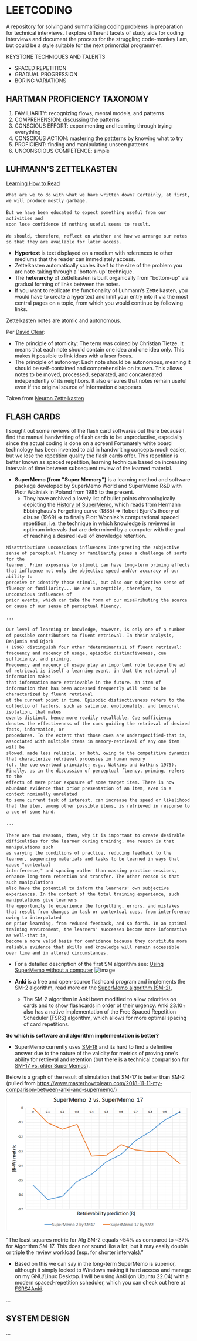 # LEETCODING

A repository for solving and summarizing coding problems in preparation for technical interviews.
I explore different facets of study aids for coding interviews and document the process for the struggling code-monkey I am, but could be a style suitable for the next primordial programmer.

KEYSTONE TECHNIQUES AND TALENTS
- SPACED REPETITION
- GRADUAL PROGRESSION
- BORING VARIATIONS

## HARTMAN PROFICIENCY TAXONOMY

1. FAMILIARITY: recognizing flows, mental models, and patterns
2. COMPREHENSION: discussing the patterns
3. CONSCIOUS EFFORT: experimenting and learning through trying everything
4. CONSCIOUS ACTION: mastering the pattterns by knowing what to try
5. PROFICIENT: finding and manipulating unseen patterns
6. UNCONSCIOUS COMPETENCE: simple

## LUHMANN'S ZETTELKASTEN

[Learning How to Read](https://luhmann.surge.sh/learning-how-to-read)

```
What are we to do with what we have written down? Certainly, at first, we will produce mostly garbage.

But we have been educated to expect something useful from our activities and
soon lose confidence if nothing useful seems to result.

We should, therefore, reflect on whether and how we arrange our notes so that they are available for later access.
```
- **Hypertext** is text displayed on a medium with references to other mediums that the reader can immediately access.
- Zettelkasten automatically scales itself to the size of the problem you are note-taking through a 'bottom-up' technique.
 - The **heterarchy** of Zettelkasten is built organically from “bottom-up” via gradual forming of links between the notes.
- If you want to replicate the functionality of Luhmann’s Zettelkasten, you would have to create a hypertext and limit your entry into it via the most central pages on a topic, from which you would continue by following links.

Zettelkasten notes are atomic and autonomous.

Per [David Clear](https://writingcooperative.com/zettelkasten-how-one-german-scholar-was-so-freakishly-productive-997e4e0ca125):

- The principle of atomicity: The term was coined by Christian Tietze. It means that each note should contain one idea and one idea only. This makes it possible to link ideas with a laser focus.
- The principle of autonomy: Each note should be autonomous, meaning it should be self-contained and comprehensible on its own. This allows notes to be moved, processed, separated, and concatenated independently of its neighbors. It also ensures that notes remain useful even if the original source of information disappears.

Taken from [Neuron Zettelkasten](https://neuron.zettel.page/)

## FLASH CARDS

I sought out some reviews of the flash card softwares out there because I find the manual handwriting of flash cards to be unproductive, especially since the actual coding is done on a screen! Fortunately white board technology has been invented to aid in handwriting concepts much easier, but we lose the repetition quality the flash cards offer. This repetition is better known as spaced repetition, learning technique based on increasing intervals of time between subsequent review of the learned material. 
 - **SuperMemo (from "Super Memory")** is a learning method and software package developed by SuperMemo World and SuperMemo R&D with Piotr Woźniak in Poland from 1985 to the present.
    - They have archived a lovely list of bullet points chronologically depicting the [History of SuperMemo](https://super-memory.com/english/history.htm), which reads from Hermann Ebbinghaus's Forgetting curve (1885) => Robert Bjork's theory of disuse (1969) => to finally Piotr Wozniak's computational spaced repetition, i.e. the technique in which knowledge is reviewed in optimum intervals that are determined by a computer with the goal of reaching a desired level of knowledge retention.
 ```
Misattributions unconscious influences Interpreting the subjective sense of perceptual fluency or familiarity poses a challenge of sorts for the
learner. Prior exposures to stimuli can have long-term priming effects that influence not only the objective speed and/or accuracy of our ability to
perceive or identify those stimuli, but also our subjective sense of fluency or familiarity... We are susceptible, therefore, to unconscious influences of
prior events, which can take the form of our misaHributing the source or cause of our sense of perceptual fluency.

...

Our level of learning or knowledge, however, is only one of a number of possible contributors to fluent retrieval. In their analysis, Benjamin and Bjork
( 1996) distinguish four other "determinants11 of fluent retrieval: frequency and recency of usage, episodic distinctiveness, cue sufficiency, and priming.
Frequency and recency of usage play an important role because the ad of retrieval is itself a learning event, in that the retrieval of information makes
that information more retrievable in the future. An item of information that has been accessed frequently will tend to be characterized by fluent retrieval
at the current point in time. Episodic distinctiveness refers to the collectio of factors, such as salience, emotionality, and temporal isolation, that makes 
events distinct, hence more readily recallable. Cue sufficiency denotes the effectiveness of the cues guiding the retrieval of desired facts, information, or
procedures. To the extent that those cues are underspecified-that is, associated with multiple items in memory-retrieval of any one item will be
slowed, made less reliable, or both, owing to the competitive dynamics that characterize retrieval processes in human memory
(cf. the cue overload principle; e.g., Watkins and Watkins 1975). Finally, as in the discussion of perceptual fluency, priming, refers to the
effects of mere prior exposure of some target item. There is now abundant evidence that prior presentation of an item, even in a context nominally unrelated
to some current task of interest, can increase the speed or likelihood that the item, among other possible items, is retrieved in response to a cue of some kind.

...

There are two reasons, then, why it is important to create desirable difficulties for the learner during training. One reason is that manipulations such
as varying the conditions of practice, reducing feedback to the learner, sequencing materials and tasks to be learned in ways that cause "contextual
interference," and spacing rather than massing practice sessions, enhance long-term retention and transfer. The other reason is that such manipulations
also have the potential to inform the learners' own subjective experiences. In the context of the total training experience, such manipulations give learners
the opportunity to experience the forgetting, errors, and mistakes that result from changes in task or contextual cues, from interference owing to interpolated
or prior learning, from reduced feedback, and so forth. In an optimal training environment, the learners' successes become more informative as well-that is,
become a more valid basis for confidence because they constitute more reliable evidence that skills and knowledge will remain accessible over time and in altered circumstances.  
```
  - For a detailed description of the first SM algorithm see: [Using SuperMemo without a computer](https://super-memory.com/articles/paper.htm)
![image](https://github.com/user-attachments/assets/19c89f23-3c7e-44a8-9c7b-47a3b63832e4)

 - **Anki** is a free and open-source flashcard program and implements the SM-2 algorithm, read more on the [SuperMemo algorithm (SM-2)](https://en.wikipedia.org/wiki/SuperMemo#Description_of_SM-2_algorithm),
    - The SM-2 algorithm in Anki been modified to allow priorities on cards and to show flashcards in order of their urgency. Anki 23.10+ also has a native implementation of the Free Spaced Repetition Scheduler (FSRS) algorithm, which allows for more optimal spacing of card repetitions.

**So which is software and algorithm implementation is better?**
- SuperMemo currently uses [SM-18](https://supermemo.guru/wiki/Algorithm_SM-18) and its hard to find a definitive answer due to the nature of the validity for metrics of proving one's ability for retrieval and retention (but there is a technical comparison for [SM-17 vs. older SuperMemos](https://supermemopedia.com/wiki/Algorithm_SM-17_vs._older_SuperMemos)).


Below is a graph of the result of simulation that SM-17 is better than SM-2
(pulled from https://www.masterhowtolearn.com/2018-11-11-my-comparison-between-anki-and-supermemo/)
![SuperMemo2vsSuperMemo17](./doc/spaced_repetition_algorithm_contest.png)

"The least squares metric for Alg SM-2 equals ~54% as compared to ~37% for Algorithm SM-17. This does not sound like a lot, but it may easily double or triple the review workload (esp. for shorter intervals).”

- Based on this we can say in the long-term SuperMemo is superior, although it simply locked to Windows making it hard access and manage on my GNU/Linux Desktop. I will be using Anki (on Ubuntu 22.04) with a modern spaced-repetition scheduler, which you can check out here at [FSRS4Anki](https://github.com/open-spaced-repetition/fsrs4anki).

...

## SYSTEM DESIGN

...

